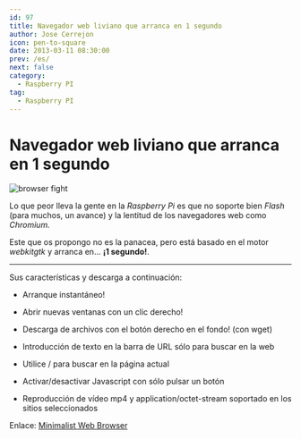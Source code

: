 ```yaml
---
id: 97
title: Navegador web liviano que arranca en 1 segundo
author: Jose Cerrejon
icon: pen-to-square
date: 2013-03-11 08:30:00
prev: /es/
next: false
category:
  - Raspberry PI
tag:
  - Raspberry PI
---
```


# Navegador web liviano que arranca en 1 segundo

![browser fight](/images/browser_fight.jpg)

Lo que peor lleva la gente en la *Raspberry Pi* es que no soporte bien *Flash* (para muchos, un avance) y la lentitud de los navegadores web como *Chromium.*

Este que os propongo no es la panacea, pero está basado en el motor *webkitgtk* y arranca en... **¡1 segundo!**.

- - -
Sus características y descarga a continuación:

* Arranque instantáneo!

* Abrir nuevas ventanas con un clic derecho!

* Descarga de archivos con el botón derecho en el fondo! (con wget)

* Introducción de texto en la barra de URL sólo para buscar en la web

* Utilice / para buscar en la página actual

* Activar/desactivar Javascript con sólo pulsar un botón

* Reproducción de vídeo mp4 y application/octet-stream soportado en los sitios seleccionados

Enlace: [Minimalist Web Browser](http://code.google.com/p/minimal-web-browser/downloads/list)